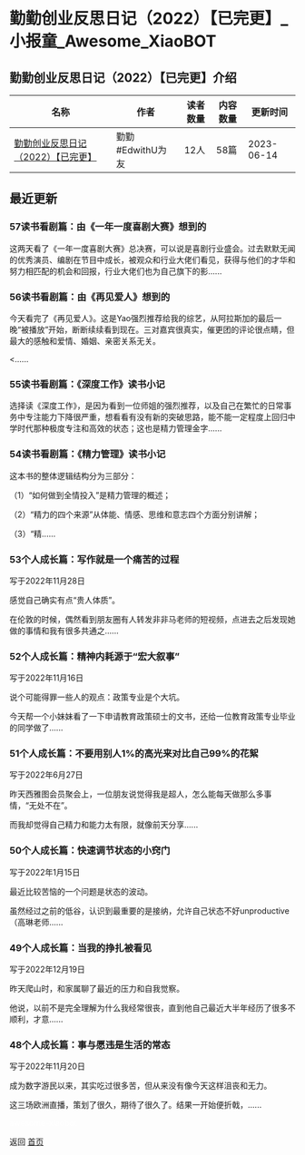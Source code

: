# 勤勤创业反思日记（2022）【已完更】_小报童_Awesome_XiaoBOT

## 勤勤创业反思日记（2022）【已完更】介绍
>   
  


|名称|作者|读者数量|内容数量|更新时间|
|---|---|---|---|---|
|[勤勤创业反思日记（2022）【已完更】](https://xiaobot.net/p/qinqinriji2022?refer=9c3f1c95-a052-465a-9902-f6d75080262a)|勤勤 #EdwithU为友|12人|58篇|2023-06-14|

## 最近更新
### 57读书看剧篇：由《一年一度喜剧大赛》想到的

这两天看了《一年一度喜剧大赛》总决赛，可以说是喜剧行业盛会。过去默默无闻的优秀演员、编剧在节目中成长，被观众和行业大佬们看见，获得与他们的才华和努力相匹配的机会和回报，行业大佬们也为自己旗下的影......

### 56读书看剧篇：由《再见爱人》想到的

今天看完了《再见爱人》。这是Yao强烈推荐给我的综艺，从阿拉斯加的最后一晚“被播放”开始，断断续续看到现在。三对嘉宾很真实，催更团的评论很点睛，但最大的感触和爱情、婚姻、亲密关系无关。

<......

### 55读书看剧篇：《深度工作》读书小记

选择读《深度工作》，是因为看到一位师姐的强烈推荐，以及自己在繁忙的日常事务中专注能力下降很严重，想看看有没有新的突破思路，能不能一定程度上回归中学时代那种极度专注和高效的状态；这也是精力管理金字......

### 54读书看剧篇：《精力管理》读书小记

这本书的整体逻辑结构分为三部分：

（1）“如何做到全情投入”是精力管理的概述；

（2）“精力的四个来源”从体能、情感、思维和意志四个方面分别讲解；

（3）“精......

### 53个人成长篇：写作就是一个痛苦的过程

写于2022年11月28日

感觉自己确实有点“贵人体质”。

在伦敦的时候，偶然看到朋友圈有人转发非非马老师的短视频，点进去之后发现她做的事情和我有很多共通之......

### 52个人成长篇：精神内耗源于“宏大叙事”

写于2022年11月16日

说个可能得罪一些人的观点：政策专业是个大坑。

今天帮一个小妹妹看了一下申请教育政策硕士的文书，还给一位教育政策专业毕业的同学做了......

### 51个人成长篇：不要用别人1%的高光来对比自己99%的花絮

写于2022年6月27日

昨天西雅图会员聚会上，一位朋友说觉得我是超人，怎么能每天做那么多事情，“无处不在”。

而我却觉得自己精力和能力太有限，就像前天分享......

### 50个人成长篇：快速调节状态的小窍门

写于2022年1月15日

最近比较苦恼的一个问题是状态的波动。

虽然经过之前的低谷，认识到最重要的是接纳，允许自己状态不好unproductive（高琳老师......

### 49个人成长篇：当我的挣扎被看见

写于2022年12月19日

昨天爬山时，和家属聊了最近的压力和自我觉察。

他说，以前不是完全理解为什么我经常很丧，直到他自己最近大半年经历了很多不顺利，才意......

### 48个人成长篇：事与愿违是生活的常态

写于2022年11月20日

成为数字游民以来，其实吃过很多苦，但从来没有像今天这样沮丧和无力。

这三场欧洲直播，策划了很久，期待了很久了。结果一开始便折戟，......


<a href="https://github.com/Reno9527/awesome-xiaobot" style="color: white; text-decoration: none;">awesome-xiaobot</a>

返回 [首页](../README.md)
